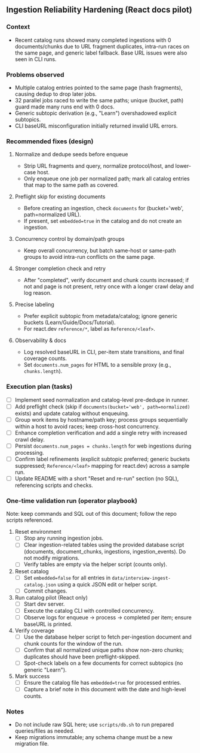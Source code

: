 ## Ingestion Reliability Hardening (React docs pilot)

### Context

- Recent catalog runs showed many completed ingestions with 0 documents/chunks due to URL fragment duplicates, intra-run races on the same page, and generic label fallback. Base URL issues were also seen in CLI runs.

### Problems observed

- Multiple catalog entries pointed to the same page (hash fragments), causing dedup to drop later jobs.
- 32 parallel jobs raced to write the same paths; unique (bucket, path) guard made many runs end with 0 docs.
- Generic subtopic derivation (e.g., "Learn") overshadowed explicit subtopics.
- CLI baseURL misconfiguration initially returned invalid URL errors.

### Recommended fixes (design)

1) Normalize and dedupe seeds before enqueue
   - Strip URL fragments and query, normalize protocol/host, and lower-case host.
   - Only enqueue one job per normalized path; mark all catalog entries that map to the same path as covered.

2) Preflight skip for existing documents
   - Before creating an ingestion, check `documents` for (bucket='web', path=normalized URL).
   - If present, set `embedded=true` in the catalog and do not create an ingestion.

3) Concurrency control by domain/path groups
   - Keep overall concurrency, but batch same-host or same-path groups to avoid intra-run conflicts on the same page.

4) Stronger completion check and retry
   - After "completed", verify document and chunk counts increased; if not and page is not present, retry once with a longer crawl delay and log reason.

5) Precise labeling
   - Prefer explicit subtopic from metadata/catalog; ignore generic buckets (Learn/Guide/Docs/Tutorial).
   - For react.dev `reference/*`, label as `Reference/<leaf>`.

6) Observability & docs
   - Log resolved baseURL in CLI, per-item state transitions, and final coverage counts.
   - Set `documents.num_pages` for HTML to a sensible proxy (e.g., `chunks.length`).

### Execution plan (tasks)

- [ ] Implement seed normalization and catalog-level pre-dedupe in runner.
- [ ] Add preflight check (skip if `documents(bucket='web', path=normalized)` exists) and update catalog without enqueuing.
- [ ] Group work items by hostname/path key; process groups sequentially within a host to avoid races; keep cross-host concurrency.
- [ ] Enhance completion verification and add a single retry with increased crawl delay.
- [ ] Persist `documents.num_pages = chunks.length` for web ingestions during processing.
- [ ] Confirm label refinements (explicit subtopic preferred; generic buckets suppressed; `Reference/<leaf>` mapping for react.dev) across a sample run.
- [ ] Update README with a short "Reset and re-run" section (no SQL), referencing scripts and checks.

### One-time validation run (operator playbook)

Note: keep commands and SQL out of this document; follow the repo scripts referenced.

1) Reset environment
   - [ ] Stop any running ingestion jobs.
   - [ ] Clear ingestion-related tables using the provided database script (documents, document_chunks, ingestions, ingestion_events). Do not modify migrations.
   - [ ] Verify tables are empty via the helper script (counts only).

2) Reset catalog
   - [ ] Set `embedded=false` for all entries in `data/interview-ingest-catalog.json` using a quick JSON edit or helper script.
   - [ ] Commit changes.

3) Run catalog pilot (React only)
   - [ ] Start dev server.
   - [ ] Execute the catalog CLI with controlled concurrency.
   - [ ] Observe logs for enqueue → process → completed per item; ensure baseURL is printed.

4) Verify coverage
   - [ ] Use the database helper script to fetch per-ingestion document and chunk counts for the window of the run.
   - [ ] Confirm that all normalized unique paths show non-zero chunks; duplicates should have been preflight-skipped.
   - [ ] Spot-check labels on a few documents for correct subtopics (no generic "Learn").

5) Mark success
   - [ ] Ensure the catalog file has `embedded=true` for processed entries.
   - [ ] Capture a brief note in this document with the date and high-level counts.

### Notes

- Do not include raw SQL here; use `scripts/db.sh` to run prepared queries/files as needed.
- Keep migrations immutable; any schema change must be a new migration file.


